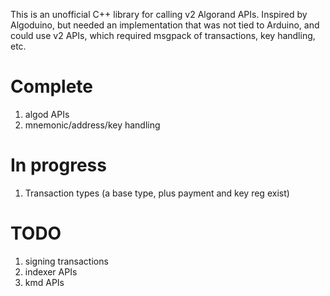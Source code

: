 This is an unofficial C++ library for calling v2 Algorand APIs.
Inspired by Algoduino, but needed an implementation that was not tied
to Arduino, and could use v2 APIs, which required msgpack of
transactions, key handling, etc.

# Complete
 1. algod APIs
 2. mnemonic/address/key handling

# In progress
 1. Transaction types (a base type, plus payment and key reg exist)

# TODO
 1. signing transactions
 2. indexer APIs
 3. kmd APIs
